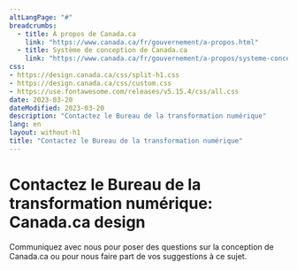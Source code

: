 ```yaml
---
altLangPage: "#"
breadcrumbs:
  - title: À propos de Canada.ca
    link: "https://www.canada.ca/fr/gouvernement/a-propos.html"
  - title: Système de conception de Canada.ca
    link: "https://www.canada.ca/fr/gouvernement/a-propos/systeme-conception.html"
css:
- https://design.canada.ca/css/split-h1.css
- https://design.canada.ca/css/custom.css
- https://use.fontawesome.com/releases/v5.15.4/css/all.css
date: 2023-03-20
dateModified: 2023-03-20
description: "Contactez le Bureau de la transformation numérique"
lang: en
layout: without-h1
title: "Contactez le Bureau de la transformation numérique"
---
```

<h1 property="name" id="wb-cont" dir="ltr"><span class="stacked"><span>Contactez le Bureau de la transformation numérique</span>: <span>Canada.ca design</span></span></h1>
<p>Communiquez avec nous pour poser des questions sur la conception de Canada.ca ou pour nous faire part de vos suggestions à ce sujet.</p>
